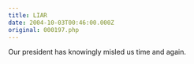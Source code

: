 ```yaml
---
title: LIAR
date: 2004-10-03T00:46:00.000Z
original: 000197.php
---
```


Our president has knowingly misled us time and again.

